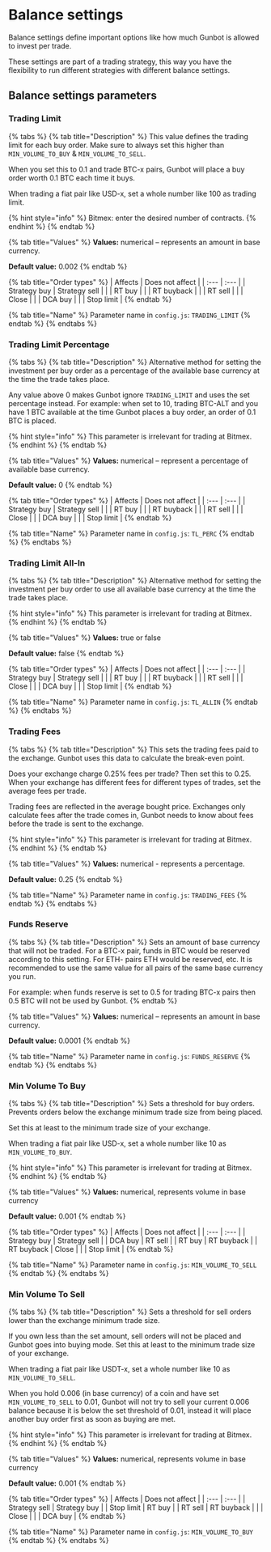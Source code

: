 # Balance settings

Balance settings define important options like how much Gunbot is allowed to invest per trade.

These settings are part of a trading strategy, this way you have the flexibility to run different strategies with different balance settings.

## Balance settings parameters

### Trading Limit

{% tabs %}
{% tab title="Description" %}
This value defines the trading limit for each buy order. Make sure to always set this higher than `MIN_VOLUME_TO_BUY` & `MIN_VOLUME_TO_SELL`.

When you set this to 0.1 and trade BTC-x pairs, Gunbot will place a buy order worth 0.1 BTC each time it buys.

When trading a fiat pair like USD-x, set a whole number like 100 as trading limit.

{% hint style="info" %}
Bitmex: enter the desired number of contracts.
{% endhint %}
{% endtab %}

{% tab title="Values" %}
**Values:** numerical – represents an amount in base currency.

**Default value:** 0.002
{% endtab %}

{% tab title="Order types" %}
| Affects | Does not affect |
| :--- | :--- |
| Strategy buy | Strategy sell |
|  | RT buy |
|  | RT buyback |
|  | RT sell |
|  | Close |
|  | DCA buy |
|  | Stop limit |
{% endtab %}

{% tab title="Name" %}
Parameter name in `config.js`: `TRADING_LIMIT`
{% endtab %}
{% endtabs %}

### Trading Limit Percentage

{% tabs %}
{% tab title="Description" %}
Alternative method for setting the investment per buy order as a percentage of the available base currency at the time the trade takes place.

Any value above 0 makes Gunbot ignore `TRADING_LIMIT` and uses the set percentage instead. For example: when set to 10, trading BTC-ALT and you have 1 BTC available at the time Gunbot places a buy order, an order of 0.1 BTC is placed.

{% hint style="info" %}
This parameter is irrelevant for trading at Bitmex.
{% endhint %}
{% endtab %}

{% tab title="Values" %}
**Values:** numerical – represent a percentage of available base currency.

**Default value:** 0
{% endtab %}

{% tab title="Order types" %}
| Affects | Does not affect |
| :--- | :--- |
| Strategy buy | Strategy sell |
|  | RT buy |
|  | RT buyback |
|  | RT sell |
|  | Close |
|  | DCA buy |
|  | Stop limit |
{% endtab %}

{% tab title="Name" %}
Parameter name in `config.js`: `TL_PERC`
{% endtab %}
{% endtabs %}

### Trading Limit All-In

{% tabs %}
{% tab title="Description" %}
Alternative method for setting the investment per buy order to use all available base currency at the time the trade takes place.

{% hint style="info" %}
This parameter is irrelevant for trading at Bitmex.
{% endhint %}
{% endtab %}

{% tab title="Values" %}
**Values:** true or false

**Default value:** false
{% endtab %}

{% tab title="Order types" %}
| Affects | Does not affect |
| :--- | :--- |
| Strategy buy | Strategy sell |
|  | RT buy |
|  | RT buyback |
|  | RT sell |
|  | Close |
|  | DCA buy |
|  | Stop limit |
{% endtab %}

{% tab title="Name" %}
Parameter name in `config.js`: `TL_ALLIN`
{% endtab %}
{% endtabs %}

### Trading Fees

{% tabs %}
{% tab title="Description" %}
This sets the trading fees paid to the exchange. Gunbot uses this data to calculate the break-even point.

Does your exchange charge 0.25% fees per trade? Then set this to 0.25. When your exchange has different fees for different types of trades, set the average fees per trade.

Trading fees are reflected in the average bought price. Exchanges only calculate fees after the trade comes in, Gunbot needs to know about fees before the trade is sent to the exchange.

{% hint style="info" %}
This parameter is irrelevant for trading at Bitmex.
{% endhint %}
{% endtab %}

{% tab title="Values" %}
**Values:** numerical - represents a percentage.

**Default value:** 0.25
{% endtab %}

{% tab title="Name" %}
Parameter name in `config.js`: `TRADING_FEES`
{% endtab %}
{% endtabs %}

### Funds Reserve

{% tabs %}
{% tab title="Description" %}
Sets an amount of base currency that will not be traded. For a BTC-x pair, funds in BTC would be reserved according to this setting. For ETH- pairs ETH would be reserved, etc. It is recommended to use the same value for all pairs of the same base currency you run.

For example: when funds reserve is set to 0.5 for trading BTC-x pairs then 0.5 BTC will not be used by Gunbot.
{% endtab %}

{% tab title="Values" %}
**Values:** numerical – represents an amount in base currency.

**Default value:** 0.0001
{% endtab %}

{% tab title="Name" %}
Parameter name in `config.js`: `FUNDS_RESERVE`
{% endtab %}
{% endtabs %}

### Min Volume To Buy

{% tabs %}
{% tab title="Description" %}
Sets a threshold for buy orders. Prevents orders below the exchange minimum trade size from being placed.

Set this at least to the minimum trade size of your exchange.

When trading a fiat pair like USD-x, set a whole number like 10 as `MIN_VOLUME_TO_BUY`.

{% hint style="info" %}
This parameter is irrelevant for trading at Bitmex.
{% endhint %}
{% endtab %}

{% tab title="Values" %}
**Values:** numerical, represents volume in base currency

**Default value:** 0.001
{% endtab %}

{% tab title="Order types" %}
| Affects | Does not affect |
| :--- | :--- |
| Strategy buy | Strategy sell |
| DCA buy | RT sell |
| RT buy | RT buyback |
| RT buyback | Close |
|  | Stop limit |
{% endtab %}

{% tab title="Name" %}
Parameter name in `config.js`: `MIN_VOLUME_TO_SELL`
{% endtab %}
{% endtabs %}

### Min Volume To Sell

{% tabs %}
{% tab title="Description" %}
Sets a threshold for sell orders lower than the exchange minimum trade size.

If you own less than the set amount, sell orders will not be placed and Gunbot goes into buying mode. Set this at least to the minimum trade size of your exchange.

When trading a fiat pair like USDT-x, set a whole number like 10 as `MIN_VOLUME_TO_SELL`.

When you hold 0.006 \(in base currency\) of a coin and have set `MIN_VOLUME_TO_SELL` to 0.01, Gunbot will not try to sell your current 0.006 balance because it is below the set threshold of 0.01, instead it will place another buy order first as soon as buying are met.

{% hint style="info" %}
This parameter is irrelevant for trading at Bitmex.
{% endhint %}
{% endtab %}

{% tab title="Values" %}
**Values:** numerical, represents volume in base currency

**Default value:** 0.001
{% endtab %}

{% tab title="Order types" %}
| Affects | Does not affect |
| :--- | :--- |
| Strategy sell | Strategy buy |
| Stop limit | RT buy |
| RT sell | RT buyback |
|  | Close |
|  | DCA buy |
{% endtab %}

{% tab title="Name" %}
Parameter name in `config.js`: `MIN_VOLUME_TO_BUY`
{% endtab %}
{% endtabs %}




